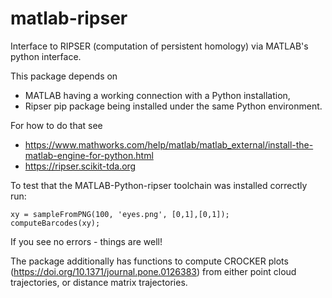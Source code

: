 # matlab-ripser
Interface to RIPSER (computation of persistent homology) via MATLAB's python interface.

This package depends on

  - MATLAB having a working connection with a Python installation,
  - Ripser pip package being installed under the same Python environment.

For how to do that see
  - https://www.mathworks.com/help/matlab/matlab_external/install-the-matlab-engine-for-python.html
  - https://ripser.scikit-tda.org

To test that the MATLAB-Python-ripser toolchain was installed correctly run:
```
xy = sampleFromPNG(100, 'eyes.png', [0,1],[0,1]);
computeBarcodes(xy);
```
If you see no errors - things are well!

The package additionally has functions to compute CROCKER plots (https://doi.org/10.1371/journal.pone.0126383) from either point cloud trajectories, or distance matrix trajectories.
